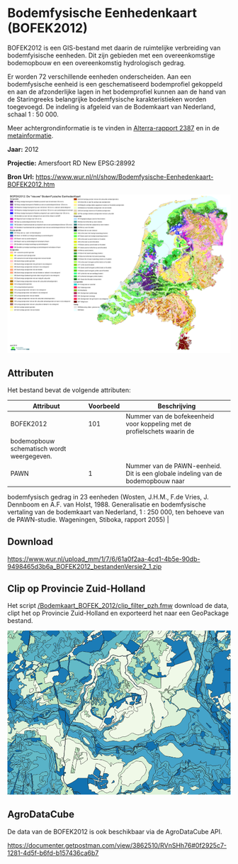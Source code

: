 # Bodemfysische Eenhedenkaart (BOFEK2012)

BOFEK2012 is een GIS-bestand met daarin de ruimtelijke verbreiding van bodemfyisische eenheden. Dit zijn gebieden met een overeenkomstige bodemopbouw en een overeenkomstig hydrologisch gedrag.

Er worden 72 verschillende eenheden onderscheiden. Aan een bodemfysische eenheid is een geschematiseerd bodemprofiel gekoppeld en aan de afzonderlijke lagen in het bodemprofiel kunnen aan de hand van de Staringreeks belangrijke bodemfysische karakteristieken worden toegevoegd. De indeling is afgeleid van de Bodemkaart van Nederland, schaal 1 : 50 000.

Meer achtergrondinformatie is te vinden in [Alterra-rapport 2387](http://content.alterra.wur.nl/Webdocs/PDFFiles/Alterrarapporten/AlterraRapport2387.pdf) en in de [metainformatie](https://www.wur.nl/upload_mm/f/d/5/0118fa52-a126-4e6d-95d5-e66a96f6cdbb_metadata_BOFEK_2012_versie%202_1.pdf).

**Jaar:** 2012

**Projectie:** Amersfoort RD New EPSG:28992

**Bron Url:** https://www.wur.nl/nl/show/Bodemfysische-Eenhedenkaart-BOFEK2012.htm

![](voorbeeld_BOFEK_2.png)

## Attributen


Het bestand bevat de volgende attributen:

| Attribuut          | Voorbeeld | Beschrijving | 
|----------         |-----------|--------------|
|BOFEK2012 | 101  | Nummer van de bofekeenheid voor koppeling met de profielschets waarin de
bodemopbouw schematisch wordt weergegeven. |
|PAWN          |  1 | Nummer van de PAWN-eenheid. Dit is een globale indeling van de bodemopbouw naar
bodemfysisch gedrag in 23 eenheden (Wosten, J.H.M., F.de Vries, J. Dennboom en A.F. van
Holst, 1988. Generalisatie en bodemfysische vertaling van de bodemkaart van Nederland, 1 :
250 000, ten behoeve van de PAWN-studie. Wageningen, Stiboka, rapport 2055) | 




## Download

https://www.wur.nl/upload_mm/1/7/6/61a0f2aa-4cd1-4b5e-90db-9498465d3b6a_BOFEK2012_bestandenVersie2_1.zip

## Clip op Provincie Zuid-Holland

Het script [/Bodemkaart_BOFEK_2012/clip_filter_pzh.fmw](clip_filter_pzh.fmw) download de data, clipt het op Provincie Zuid-Holland en exporteerd het naar een GeoPackage bestand. 


![](voorbeeld_BOFEK.png)

## AgroDataCube

De data van de BOFEK2012 is ook beschikbaar via de AgroDataCube API.

https://documenter.getpostman.com/view/3862510/RVnSHh76#0f2925c7-1281-4d5f-b6fd-b157436ca6b7